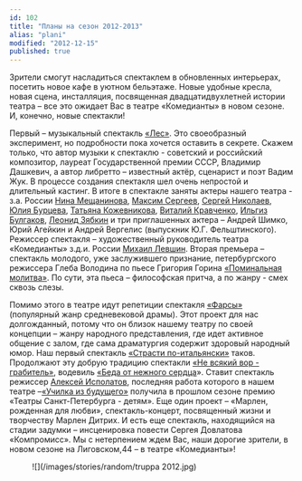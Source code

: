 ```yaml
---
id: 102
title: "Планы на сезон 2012-2013"
alias: "plani"
modified: "2012-12-15"
published: true
---
```


Зрители смогут насладиться спектаклем в обновленных интерьерах, посетить новое кафе в уютном бельэтаже. Новые удобные кресла, новая сцена, инсталляция, посвященная двадцатидвухлетней истории театра – все это ожидает Вас в театре «Комедианты» в новом сезоне. И, конечно, новые спектакли!

Первый – музыкальный спектакль [«Лес»](91-les.html). Это своеобразный эксперимент, но подробности пока хочется оставить в секрете. Скажем только, что автор музыки к спектаклю - советский и российский композитор, лауреат Государственной премии СССР, Владимир Дашкевич, а автор либретто – известный актёр, сценарист и поэт Вадим Жук. В процессе создания спектакля шел очень непростой и длительный кастинг. В итоге в спектакле заняты актеры нашего театра - з.а. России [Нина Мещанинова](25-mewaninova-nina.html), [Максим Сергеев](57-maxsim-sergeev.html), [Сергей Николаев](52-sergei-nikolaev.html), [Юлия Бурцева](78-ylia-burceva.html), [Татьяна Кожевникова](80-tatiana-kogevnikova.html), [Виталий Кравченко](66-vitalii-kravchenko.html), [Ильгиз Булгаков](77-ilgiz-bulgakov.html), [Леонид Зябкин](67-leonid-zabkin.html) и три приглашенных актера – Андрей Шимко, Юрий Агейкин и Андрей Вергелис (выпускник Ю.Г. Фельштинского). Режиссер спектакля – художественный руководитель театра «Комедианты» з.д.и. России [Михаил Левшин](153-mihail-levshin.html). Вторая премьера – спектакль молодого, уже заслужившего признание, петербургского режиссера Глеба Володина по пьесе Григория Горина [«Поминальная молитва»](97-pominalnaia-molitva.html). По сути, эта пьеса – философская притча, а по жанру - смех сквозь слезы.

Помимо этого в театре идут репетиции спектакля [«Фарсы»](138-lohanq.html) (популярный жанр средневековой драмы). Этот проект для нас долгожданный, потому что он близок нашему театру по своей концепции – жанру народного представления, где идет активное общение с залом, где сама драматургия содержит здоровый народный юмор. Наш первый спектакль [«Страсти по-итальянски»](59-strasti-po-italianski.html) таков. Продолжают эту добрую традицию спектакли [«Не всякий вор - грабитель»](70-vor.html), водевиль [«Беда от нежного сердца](39-beda-ot-neghnogo-serdca.html)». Ставит спектакль режиссер [Алексей Исполатов](53-aleksei-ispolatov.html), последняя работа которого в нашем театре –[«Училка из будущего»](90-ychilka.html) получила в прошлом сезоне премию «Театры Санкт-Петербурга - детям». Еще один проект – «Марлен, рожденная для любви», спектакль-концерт, посвященный жизни и творчеству Марлен Дитрих. И есть еще спектакль, находящийся на стадии задумки – инсценировка повести Сергея Довлатова «Компромисс». Мы с нетерпением ждем Вас, наши дорогие зрители, в новом сезоне на Лиговском,44 – в театре «Комедианты»!

<figure>
![](/images/stories/random/truppa 2012.jpg)
</figure>